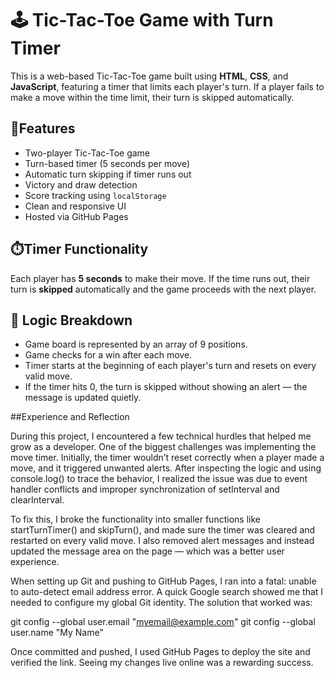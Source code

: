 # 🕹️ Tic-Tac-Toe Game with Turn Timer

This is a web-based Tic-Tac-Toe game built using **HTML**, **CSS**, and **JavaScript**, featuring a timer that limits each player's turn. If a player fails to make a move within the time limit, their turn is skipped automatically.

## 🚀Features

- Two-player Tic-Tac-Toe game
- Turn-based timer (5 seconds per move)
- Automatic turn skipping if timer runs out
- Victory and draw detection
- Score tracking using `localStorage`
- Clean and responsive UI
- Hosted via GitHub Pages

## ⏱️Timer Functionality

Each player has **5 seconds** to make their move. If the time runs out, their turn is **skipped** automatically and the game proceeds with the next player.

## 🧠 Logic Breakdown

- Game board is represented by an array of 9 positions.
- Game checks for a win after each move.
- Timer starts at the beginning of each player's turn and resets on every valid move.
- If the timer hits 0, the turn is skipped without showing an alert — the message is updated quietly.

##Experience and Reflection

During this project, I encountered a few technical hurdles that helped me grow as a developer. One of the biggest challenges was implementing the move timer. Initially, the timer wouldn’t reset correctly when a player made a move, and it triggered unwanted alerts. After inspecting the logic and using console.log() to trace the behavior, I realized the issue was due to event handler conflicts and improper synchronization of setInterval and clearInterval.

To fix this, I broke the functionality into smaller functions like startTurnTimer() and skipTurn(), and made sure the timer was cleared and restarted on every valid move. I also removed alert messages and instead updated the message area on the page — which was a better user experience.

When setting up Git and pushing to GitHub Pages, I ran into a fatal: unable to auto-detect email address error. A quick Google search showed me that I needed to configure my global Git identity. The solution that worked was:

git config --global user.email "myemail@example.com"
git config --global user.name "My Name"

Once committed and pushed, I used GitHub Pages to deploy the site and verified the link. Seeing my changes live online was a rewarding success.

